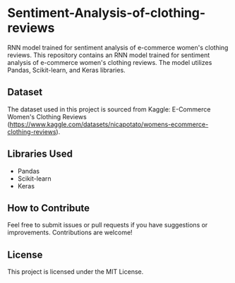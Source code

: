 # Sentiment-Analysis-of-clothing-reviews
RNN model trained for sentiment analysis of e-commerce women's clothing reviews.
This repository contains an RNN model trained for sentiment analysis of e-commerce women's clothing reviews. The model utilizes Pandas, Scikit-learn, and Keras libraries.

## Dataset

The dataset used in this project is sourced from Kaggle: E-Commerce Women's Clothing Reviews (https://www.kaggle.com/datasets/nicapotato/womens-ecommerce-clothing-reviews).

## Libraries Used

- Pandas
- Scikit-learn
- Keras

## How to Contribute

Feel free to submit issues or pull requests if you have suggestions or improvements. Contributions are welcome!

## License

This project is licensed under the MIT License.


